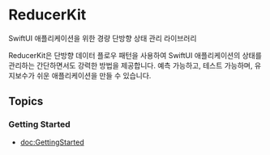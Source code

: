 # ReducerKit

SwiftUI 애플리케이션을 위한 경량 단방향 상태 관리 라이브러리

ReducerKit은 단방향 데이터 플로우 패턴을 사용하여 SwiftUI 애플리케이션의 상태를 관리하는 간단하면서도 강력한 방법을 제공합니다. 예측 가능하고, 테스트 가능하며, 유지보수가 쉬운 애플리케이션을 만들 수 있습니다.

## Topics

### Getting Started
- <doc:GettingStarted>
